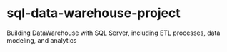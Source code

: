 # sql-data-warehouse-project
Building DataWarehouse with SQL Server, including ETL processes, data modeling, and analytics
